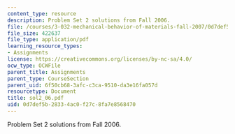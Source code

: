 ```yaml
---
content_type: resource
description: Problem Set 2 solutions from Fall 2006.
file: /courses/3-032-mechanical-behavior-of-materials-fall-2007/0d7def5b28334ac0f27c8fa7e8568470_sol2_06.pdf
file_size: 422637
file_type: application/pdf
learning_resource_types:
- Assignments
license: https://creativecommons.org/licenses/by-nc-sa/4.0/
ocw_type: OCWFile
parent_title: Assignments
parent_type: CourseSection
parent_uid: 6f50cb68-3afc-c3ca-9510-da3e16fa057d
resourcetype: Document
title: sol2_06.pdf
uid: 0d7def5b-2833-4ac0-f27c-8fa7e8568470
---
```

Problem Set 2 solutions from Fall 2006.